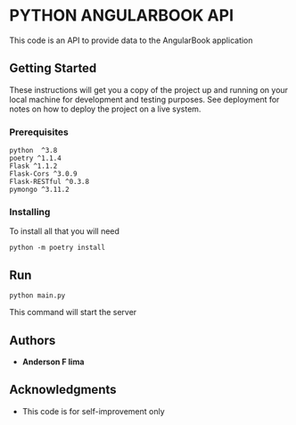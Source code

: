 # PYTHON ANGULARBOOK API

This code is an API to provide data to the AngularBook application

## Getting Started

These instructions will get you a copy of the project up and running on your local machine for development and testing purposes. See deployment for notes on how to deploy the project on a live system.

### Prerequisites

```
python  ^3.8
poetry ^1.1.4
Flask ^1.1.2
Flask-Cors ^3.0.9
Flask-RESTful ^0.3.8
pymongo ^3.11.2
```

### Installing

To install all that you will need

```
python -m poetry install
``` 
## Run

```
python main.py
```
This command will start the server
## Authors

* **Anderson F lima**

## Acknowledgments

* This code is for self-improvement only
